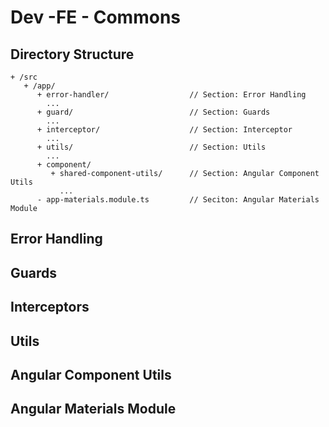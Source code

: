 # Dev -FE - Commons

## Directory Structure

```text
+ /src
   + /app/
      + error-handler/                  // Section: Error Handling
        ...
      + guard/                          // Section: Guards
        ...
      + interceptor/                    // Section: Interceptor
        ...
      + utils/                          // Section: Utils
        ...
      + component/
         + shared-component-utils/      // Section: Angular Component Utils
           ...
      - app-materials.module.ts         // Seciton: Angular Materials Module 
```

## Error Handling

## Guards

## Interceptors

## Utils

## Angular Component Utils

## Angular Materials Module

